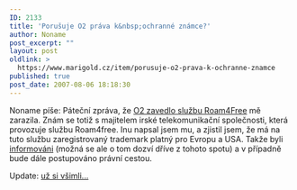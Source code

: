 ```yaml
---
ID: 2133
title: 'Porušuje O2 práva k&nbsp;ochranné známce?'
author: Noname
post_excerpt: ""
layout: post
oldlink: >
  https://www.marigold.cz/item/porusuje-o2-prava-k-ochranne-znamce
published: true
post_date: 2007-08-06 18:18:30
---
```

Noname píše: Páteční zpráva, že <a href="http://www.mobilmania.cz/Titulni-strana/O2-Roam4Free-tarif-pro-zahranicni-turisty/sc-21-sr-1-a-1116272/default.aspx">O2 zavedlo službu Roam4Free</a> mě zarazila. Znám se totiž s majitelem irské telekomunikační společnosti, která provozuje službu Roam4free. Inu napsal jsem mu, a zjistil jsem, že má na tuto službu zaregistrovaný trademark platný pro Evropu a USA. Takže byli <a href="http://blog.roam4free.ie/o2-reach-desperation-level-and-borrow-the-roam4free-trademark/">informováni</a> (možná se ale o tom dozví dříve z tohoto spotu) a v případně bude dále postupováno právní cestou.

Update: <a href="http://blog.roam4free.ie/o2-reach-desperation-level-and-borrow-the-roam4free-trademark/">už si všimli...</a>